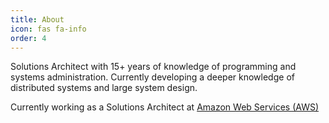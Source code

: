 ```yaml
---
title: About
icon: fas fa-info
order: 4
---
```


Solutions Architect with 15+ years of knowledge of programming and systems administration.  Currently developing a deeper knowledge of distributed systems and large system design.

Currently working as a Solutions Architect at [Amazon Web Services (AWS)](https://aws.amazon.com)
